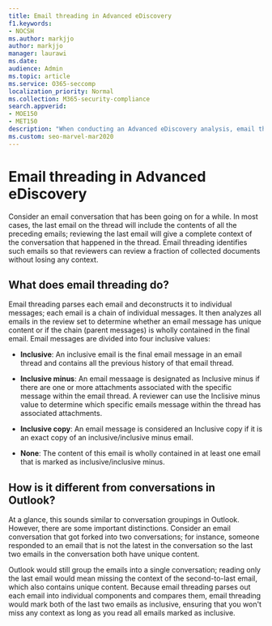 ```yaml
---
title: Email threading in Advanced eDiscovery
f1.keywords:
- NOCSH
ms.author: markjjo
author: markjjo
manager: laurawi
ms.date: 
audience: Admin
ms.topic: article
ms.service: O365-seccomp
localization_priority: Normal
ms.collection: M365-security-compliance 
search.appverid: 
- MOE150
- MET150
description: "When conducting an Advanced eDiscovery analysis, email threading parses an email conversation and separates each message into different categories."
ms.custom: seo-marvel-mar2020
---
```


# Email threading in Advanced eDiscovery

Consider an email conversation that has been going on for a while. In most cases, the last email on the thread will include the contents of all the preceding emails; reviewing the last email will give a complete context of the conversation that happened in the thread. Email threading identifies such emails so that reviewers can review a fraction of collected documents without losing any context.

## What does email threading do?

Email threading parses each email and deconstructs it to individual messages; each email is a chain of individual messages. It then analyzes all emails in the review set to determine whether an email message has unique content or if the chain (parent messages) is wholly contained in the final email. Email messages are divided into four inclusive values:

- **Inclusive**: An inclusive email is the final email message in an email thread and contains all the previous history of that email thread.

- **Inclusive minus**: An email messaage is designated as Inclusive minus if there are one or more attachments associated with the specific message within the email thread. A reviewer can use the Inclisive minus value to determine which specific emails message within the thread has associated attachments. 

- **Inclusive copy**: An email message is considered an Inclusive copy if it is an exact copy of an inclusive/inclusive minus email. 

- **None**: The content of this email is wholly contained in at least one email that is marked as inclusive/inclusive minus.

## How is it different from conversations in Outlook?

At a glance, this sounds similar to conversation groupings in Outlook. However, there are some important distinctions. Consider an email conversation that got forked into two conversations; for instance, someone responded to an email that is not the latest in the conversation so the last two emails in the conversation both have unique content.

Outlook would still group the emails into a single conversation; reading only the last email would mean missing the context of the second-to-last email, which also contains unique content. Because email threading parses out each email into individual components and compares them, email threading would mark both of the last two emails as inclusive, ensuring that you won't miss any context as long as you read all emails marked as inclusive.
